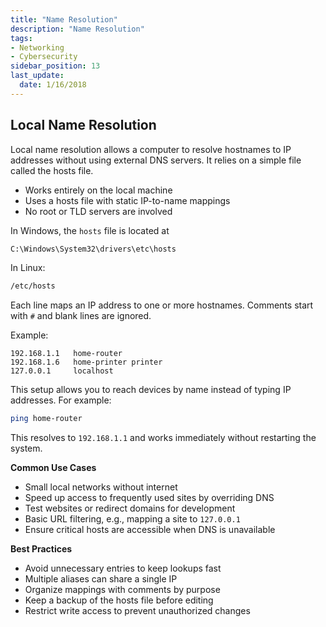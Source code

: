 ```yaml
---
title: "Name Resolution"
description: "Name Resolution"
tags: 
- Networking
- Cybersecurity
sidebar_position: 13
last_update:
  date: 1/16/2018
---
```



## Local Name Resolution

Local name resolution allows a computer to resolve hostnames to IP addresses without using external DNS servers. It relies on a simple file called the hosts file.

- Works entirely on the local machine
- Uses a hosts file with static IP-to-name mappings
- No root or TLD servers are involved

In Windows, the `hosts` file is located at

```bash
C:\Windows\System32\drivers\etc\hosts
```

In Linux: 

```bash
/etc/hosts 
```

Each line maps an IP address to one or more hostnames. Comments start with `#` and blank lines are ignored.

Example: 

```text
192.168.1.1   home-router
192.168.1.6   home-printer printer
127.0.0.1     localhost
```

This setup allows you to reach devices by name instead of typing IP addresses. For example:

```bash
ping home-router
```

This resolves to `192.168.1.1` and works immediately without restarting the system.

**Common Use Cases**

- Small local networks without internet
- Speed up access to frequently used sites by overriding DNS
- Test websites or redirect domains for development
- Basic URL filtering, e.g., mapping a site to `127.0.0.1`
- Ensure critical hosts are accessible when DNS is unavailable

**Best Practices**

- Avoid unnecessary entries to keep lookups fast
- Multiple aliases can share a single IP
- Organize mappings with comments by purpose
- Keep a backup of the hosts file before editing
- Restrict write access to prevent unauthorized changes
